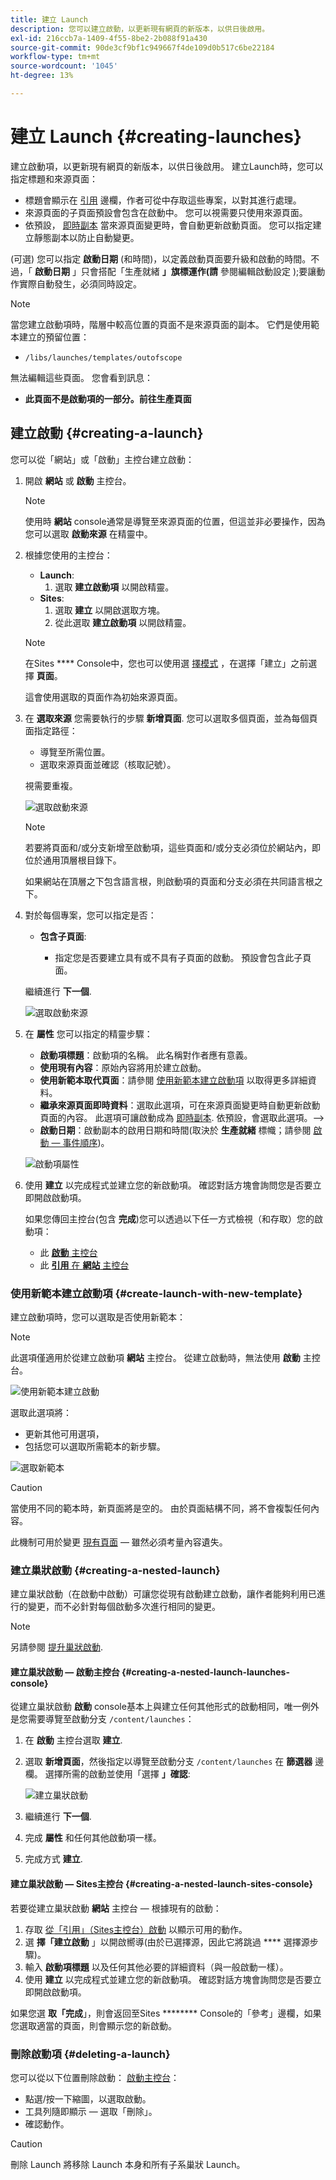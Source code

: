 ```yaml
---
title: 建立 Launch
description: 您可以建立啟動，以更新現有網頁的新版本，以供日後啟用。
exl-id: 216ccb7a-1409-4f55-8be2-2b088f91a430
source-git-commit: 90de3cf9bf1c949667f4de109d0b517c6be22184
workflow-type: tm+mt
source-wordcount: '1045'
ht-degree: 13%

---
```


# 建立 Launch {#creating-launches}

建立啟動項，以更新現有網頁的新版本，以供日後啟用。 建立Launch時，您可以指定標題和來源頁面：

* 標題會顯示在 [引用](/help/sites-cloud/authoring/fundamentals/environment-tools.md#references) 邊欄，作者可從中存取這些專案，以對其進行處理。
* 來源頁面的子頁面預設會包含在啟動中。 您可以視需要只使用來源頁面。
* 依預設， [即時副本](/help/sites-cloud/administering/msm/overview.md) 當來源頁面變更時，會自動更新啟動頁面。 您可以指定建立靜態副本以防止自動變更。

(可選) 您可以指定 **啟動日期**  (和時間)，以定義啟動頁面要升級和啟動的時間。不過，「 **啟動日期** 」只會搭配「生產就緒 **」旗標運作(請** 參閱編輯啟動設定 [](/help/sites-cloud/authoring/launches/editing.md#editing-a-launch-configuration));要讓動作實際自動發生，必須同時設定。

>[!NOTE]
>
>當您建立啟動項時，階層中較高位置的頁面不是來源頁面的副本。 它們是使用範本建立的預留位置：
>
>* `/libs/launches/templates/outofscope`
>
>無法編輯這些頁面。 您會看到訊息：
>
>* **此頁面不是啟動項的一部分。前往生產頁面**


## 建立啟動 {#creating-a-launch}

您可以從「網站」或「啟動」主控台建立啟動：

1. 開啟 **網站** 或 **啟動** 主控台。

   >[!NOTE]
   >
   >使用時 **網站** console通常是導覽至來源頁面的位置，但這並非必要操作，因為您可以選取 **啟動來源** 在精靈中。

1. 根據您使用的主控台：
   * **Launch**:
      1. 選取 **建立啟動項** 以開啟精靈。
   * **Sites**:
      1. 選取 **建立** 以開啟選取方塊。
      1. 從此選取 **建立啟動項** 以開啟精靈。

   >[!NOTE]
   >
   >在Sites **** Console中，您也可以使用選 [擇模式](/help/sites-cloud/authoring/getting-started/basic-handling.md#viewing-and-selecting-resources) ，在選擇「建立」之前選擇 **頁面**。
   >
   >這會使用選取的頁面作為初始來源頁面。

1. 在 **選取來源** 您需要執行的步驟 **新增頁面**. 您可以選取多個頁面，並為每個頁面指定路徑：
   * 導覽至所需位置。
   * 選取來源頁面並確認（核取記號）。

   視需要重複。

   ![選取啟動來源](/help/sites-cloud/authoring/assets/launches-select-source.png)

   >[!NOTE]
   >
   >若要將頁面和/或分支新增至啟動項，這些頁面和/或分支必須位於網站內，即位於通用頂層根目錄下。
   >
   >如果網站在頂層之下包含語言根，則啟動項的頁面和分支必須在共同語言根之下。

1. 對於每個專案，您可以指定是否：

   * **包含子頁面**:

      * 指定您是否要建立具有或不具有子頁面的啟動。  預設會包含此子頁面。

   繼續進行 **下一個**.

   ![選取啟動來源](/help/sites-cloud/authoring/assets/launches-select-source-2.png)

1. 在 **屬性** 您可以指定的精靈步驟：

   * **啟動項標題**：啟動項的名稱。 此名稱對作者應有意義。
   * **使用現有內容**：原始內容將用於建立啟動。
   * **使用新範本取代頁面**：請參閱 [使用新範本建立啟動項](#create-launch-with-new-template) 以取得更多詳細資料。
   * **繼承來源頁面即時資料**：選取此選項，可在來源頁面變更時自動更新啟動頁面的內容。 此選項可讓啟動成為 [即時副本](/help/sites-cloud/administering/msm/overview.md). 依預設，會選取此選項。—>
   * **啟動日期**：啟動副本的啟用日期和時間(取決於 **生產就緒** 標幟；請參閱 [啟動 — 事件順序](/help/sites-cloud/authoring/launches/overview.md#launches-the-order-of-events))。

   ![啟動項屬性](/help/sites-cloud/authoring/assets/launches-properties.png)

1. 使用 **建立** 以完成程式並建立您的新啟動項。 確認對話方塊會詢問您是否要立即開啟啟動項。

   如果您傳回主控台(包含 **完成**)您可以透過以下任一方式檢視（和存取）您的啟動項：

   * 此 [**啟動** 主控台](/help/sites-cloud/authoring/launches/overview.md#the-launches-console)
   * 此 [**引用** 在 **網站** 主控台](/help/sites-cloud/authoring/launches/overview.md#launches-in-references-sites-console)

### 使用新範本建立啟動項 {#create-launch-with-new-template}

建立啟動項時，您可以選取是否使用新範本：

>[!NOTE]
>
>此選項僅適用於從建立啟動項 **網站** 主控台。 從建立啟動時，無法使用 **啟動** 主控台。

![使用新範本建立啟動](/help/sites-cloud/authoring/assets/launches-create-new-template.png)

選取此選項將：

* 更新其他可用選項，
* 包括您可以選取所需範本的新步驟。

![選取新範本](/help/sites-cloud/authoring/assets/launches-select-template.png)

>[!CAUTION]
>
>當使用不同的範本時，新頁面將是空的。 由於頁面結構不同，將不會複製任何內容。
>
>此機制可用於變更 [現有頁面](/help/sites-cloud/authoring/fundamentals/organizing-pages.md#creating-a-new-page)  — 雖然必須考量內容遺失。

### 建立巢狀啟動 {#creating-a-nested-launch}

建立巢狀啟動（在啟動中啟動）可讓您從現有啟動建立啟動，讓作者能夠利用已進行的變更，而不必針對每個啟動多次進行相同的變更。

>[!NOTE]
>
>另請參閱 [提升巢狀啟動](/help/sites-cloud/authoring/launches/promoting.md#promoting-a-nested-launch).

#### 建立巢狀啟動 — 啟動主控台 {#creating-a-nested-launch-launches-console}

從建立巢狀啟動 **啟動** console基本上與建立任何其他形式的啟動相同，唯一例外是您需要導覽至啟動分支 `/content/launches`：

1. 在 **啟動** 主控台選取 **建立**.
1. 選取 **新增頁面**，然後指定以導覽至啟動分支 `/content/launches` 在 **篩選器** 邊欄。 選擇所需的啟動並使用「選擇 **」確認**:

   ![建立巢狀啟動](/help/sites-cloud/authoring/assets/launches-create-nested.png)

1. 繼續進行 **下一個**.

1. 完成 **屬性** 和任何其他啟動項一樣。

1. 完成方式 **建立**.

#### 建立巢狀啟動 — Sites主控台 {#creating-a-nested-launch-sites-console}

若要從建立巢狀啟動 **網站** 主控台 — 根據現有的啟動：

1. 存取 [從「引用」（Sites主控台）啟動](/help/sites-cloud/authoring/launches/overview.md#launches-in-references-sites-console) 以顯示可用的動作。
1. 選 **擇「建立啟動** 」以開啟嚮導(由於已選擇源，因此它將跳過 **** 選擇源步驟)。
1. 輸入 **啟動項標題** 以及任何其他必要的詳細資料（與一般啟動一樣）。
1. 使用 **建立** 以完成程式並建立您的新啟動項。 確認對話方塊會詢問您是否要立即開啟啟動項。

如果您選 **取「完成**」，則會返回至Sites ******** Console的「參考」邊欄，如果您選取適當的頁面，則會顯示您的新啟動。

### 刪除啟動項 {#deleting-a-launch}

您可以從以下位置刪除啟動： [啟動主控台](/help/sites-cloud/authoring/launches/overview.md#the-launches-console)：

* 點選/按一下縮圖，以選取啟動。
* 工具列隨即顯示 — 選取「刪除」。
* 確認動作。

>[!CAUTION]
>
>刪除 Launch 將移除 Launch 本身和所有子系巢狀 Launch。
